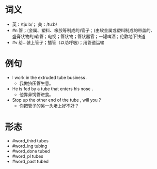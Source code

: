 # 词义
- 英：/tjuːb/； 美：/tuːb/
- #n 管；(金属、塑料、橡胶等制成的)管子；(由软金属或塑料制成的带盖的、盛膏状物的)软管；电视；管状物；管状器官；一罐啤酒；伦敦地下铁道
- #v 给…装上管子；插管（以助呼吸)；用管道运输
# 例句
- I work in the extruded tube business .
	- 我做挤压管生意。
- He is fed by a tube that enters his nose .
	- 他靠鼻饲管进食。
- Stop up the other end of the tube , will you ?
	- 你把管子的另一头堵上好不好？
# 形态
- #word_third tubes
- #word_ing tubing
- #word_done tubed
- #word_pl tubes
- #word_past tubed
